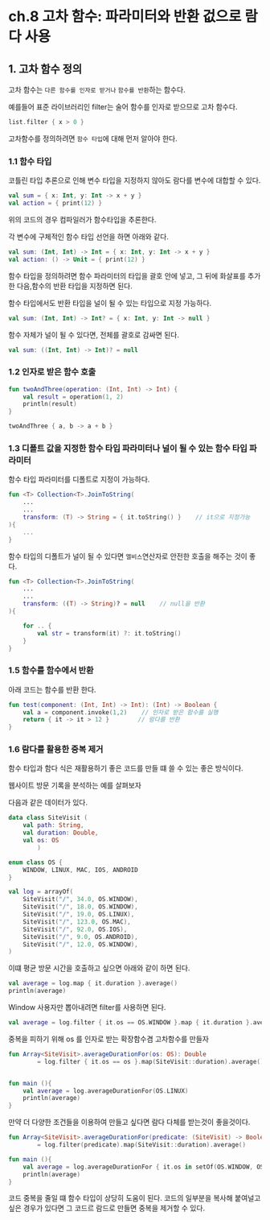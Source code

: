 # ch.8 고차 함수: 파라미터와 반환 겂으로 람다 사용

## 1. 고차 함수 정의

고차 함수는 `다른 함수를 인자로 받거나` `함수를 반환`하는 함수다.

예를들어 표준 라이브러리인 filter는 술어 함수를 인자로 받으므로 고차 함수다.

```kotlin
list.filter { x > 0 }
```

고차함수를 정의하려면 `함수 타입`에 대해 먼저 알아야 한다.

### 1.1 함수 타입

코틀린 타입 추론으로 인해 변수 타입을 지정하지 않아도 람다를 변수에 대합할 수 있다.

```kotlin
val sum = { x: Int, y: Int -> x + y }
val action = { print(12) }
```

위의 코드의 경우 컴파일러가 함수타입을 추론한다.

각 변수에 구체적인 함수 타입 선언을 하면 아래와 같다.

```kotlin
val sum: (Int, Int) -> Int = { x: Int, y: Int -> x + y }
val action: () -> Unit = { print(12) }
```

함수 타입을 정의하려면 함수 파라미터의 타입을 괄호 안에 넣고, 그 뒤에 화살표를 추가한 다음,함수의 반환 타입을 지정하면 된다.

함수 타입에서도 반환 타입을 널이 될 수 있는 타입으로 지정 가능하다.

```kotlin
val sum: (Int, Int) -> Int? = { x: Int, y: Int -> null }
```

함수 자체가 널이 될 수 있다면, 전체를 괄호로 감싸면 된다.

```kotlin
val sum: ((Int, Int) -> Int)? = null
```

### 1.2 인자로 받은 함수 호출

```kotlin
fun twoAndThree(operation: (Int, Int) -> Int) {
    val result = operation(1, 2)
    println(result)
}

twoAndThree { a, b -> a + b }
```

### 1.3 디폴트 값을 지정한 함수 타입 파라미터나 널이 될 수 있는 함수 타입 파라미터

함수 타입 파라미터를 디폴트로 지정이 가능하다.

```kotlin
fun <T> Collection<T>.JoinToString(
    ...
    ...
    transform: (T) -> String = { it.toString() }    // it으로 지정가능
){
    ...
}
```

함수 타입의 디폴트가 널이 될 수 있다면 `엘비스`연산자로 안전한 호출을 해주는 것이 좋다.

```kotlin
fun <T> Collection<T>.JoinToString(
    ...
    ...
    transform: ((T) -> String)? = null    // null을 반환
){

    for .. {
        val str = transform(it) ?: it.toString()
    }
}
```

### 1.5 함수를 함수에서 반환

아래 코드는 함수를 반환 한다.

```kotlin
fun test(component: (Int, Int) -> Int): (Int) -> Boolean {
    val a = component.invoke(1,2)    // 인자로 받은 함수를 실행
    return { it -> it > 12 }        // 람다를 반환
}
```

### 1.6 람다를 활용한 중복 제거

함수 타입과 함다 식은 재활용하기 좋은 코드를 만들 떄 쓸 수 있는 좋은 방식이다.

웹사이트 방문 기록을 분석하는 예를 살펴보자

다음과 같은 데이터가 있다.

```kotlin
data class SiteVisit (
    val path: String,
    val duration: Double,
    val os: OS
        )

enum class OS {
    WINDOW, LINUX, MAC, IOS, ANDROID
}

val log = arrayOf(
    SiteVisit("/", 34.0, OS.WINDOW),
    SiteVisit("/", 18.0, OS.WINDOW),
    SiteVisit("/", 19.0, OS.LINUX),
    SiteVisit("/", 123.0, OS.MAC),
    SiteVisit("/", 92.0, OS.IOS),
    SiteVisit("/", 9.0, OS.ANDROID),
    SiteVisit("/", 12.0, OS.WINDOW),
)
```

이떄 평균 방문 시간을 호출하고 싶으면 아래와 같이 하면 된다.

```kotlin
val average = log.map { it.duration }.average()
println(average)
```

Window 사용자만 뽑아내려면 filter를 사용하면 된다.

```kotlin
val average = log.filter { it.os == OS.WINDOW }.map { it.duration }.average()
```

중복을 피하기 위해 os 를 인자로 받는 확장함수겸 고차함수를 만들자

```kotlin
fun Array<SiteVisit>.averageDurationFor(os: OS): Double
        = log.filter { it.os == os }.map(SiteVisit::duration).average()


fun main (){
    val average = log.averageDurationFor(OS.LINUX)
    println(average)
}
```

만약 더 다양한 조건들을 이용하여 만들고 싶다면 람다 다체를 받는것이 좋을것이다.

```kotlin
fun Array<SiteVisit>.averageDurationFor(predicate: (SiteVisit) -> Boolean): Double
        = log.filter(predicate).map(SiteVisit::duration).average()

fun main (){
    val average = log.averageDurationFor { it.os in setOf(OS.WINDOW, OS.ANDROID) }
    println(average)
}
```

코드 중복을 줄일 떄 함수 타입이 상당히 도움이 된다. 코드의 일부분을 복사해 붙여널고 싶은 경우가 있다면 그 코드르 람드로 만들면 중복을 제거할 수 있다.

